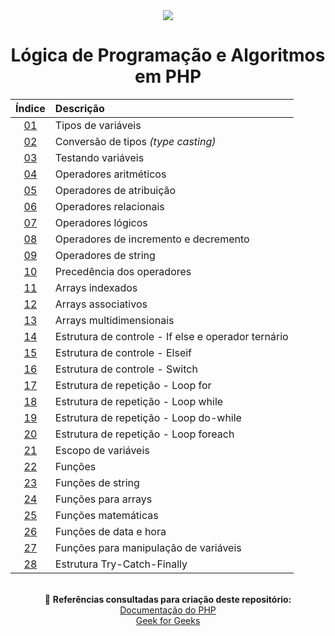 <div align="center">
	<img src="./assets/php.png">
	<h1>Lógica de Programação e Algoritmos em PHP</h1>

| Índice | Descrição |
| :---:  | :--- |
| [01](https://github.com/michelelozada/Logica-de-Programacao-e-Algoritmos-em-PHP/blob/main/files/01-Tipos-de-variaveis.md) | Tipos de variáveis |
| [02](https://github.com/michelelozada/Logica-de-Programacao-e-Algoritmos-em-PHP/blob/main/files/02-Conversao-de-tipos.md) | Conversão de tipos *(type casting)* |
| [03](https://github.com/michelelozada/Logica-de-Programacao-e-Algoritmos-em-PHP/blob/main/files/03-Testando-variaveis.md) | Testando variáveis |
| [04](https://github.com/michelelozada/Logica-de-Programacao-e-Algoritmos-em-PHP/blob/main/files/04-Operadores-aritmeticos.md) | Operadores aritméticos |
| [05](https://github.com/michelelozada/Logica-de-Programacao-e-Algoritmos-em-PHP/blob/main/files/05-Operadores-de-atribuicao.md) | Operadores de atribuição |
| [06](https://github.com/michelelozada/Logica-de-Programacao-e-Algoritmos-em-PHP/blob/main/files/06-Operadores-relacionais.md) | Operadores relacionais |
| [07](https://github.com/michelelozada/Logica-de-Programacao-e-Algoritmos-em-PHP/blob/main/files/07-Operadores-logicos.md) | Operadores lógicos |
| [08](https://github.com/michelelozada/Logica-de-Programacao-e-Algoritmos-em-PHP/blob/main/files/08-Operadores-de-incremento-e-decremento.md) | Operadores de incremento e decremento |
| [09](https://github.com/michelelozada/Logica-de-Programacao-e-Algoritmos-em-PHP/blob/main/files/09-Operadores-de-string.md) | Operadores de string |
| [10](https://github.com/michelelozada/Logica-de-Programacao-e-Algoritmos-em-PHP/blob/main/files/10-Precedencia-dos-operadores.md) | Precedência dos operadores | 
| [11](https://github.com/michelelozada/Logica-de-Programacao-e-Algoritmos-em-PHP/blob/main/files/11-Arrays-indexados.md) | Arrays indexados     |
| [12](https://github.com/michelelozada/Logica-de-Programacao-e-Algoritmos-em-PHP/blob/main/files/12-Arrays-associativos.md) | Arrays associativos | 
| [13](https://github.com/michelelozada/Logica-de-Programacao-e-Algoritmos-em-PHP/blob/main/files/13-Arrays-multidimensionais.md) | Arrays multidimensionais |
| [14](https://github.com/michelelozada/Logica-de-Programacao-e-Algoritmos-em-PHP/blob/main/files/14-If-else-e-operador-ternario.md) | Estrutura de controle - If else e operador ternário | 
| [15](https://github.com/michelelozada/Logica-de-Programacao-e-Algoritmos-em-PHP/blob/main/files/15-Elseif.md) | Estrutura de controle - Elseif |
| [16](https://github.com/michelelozada/Logica-de-Programacao-e-Algoritmos-em-PHP/blob/main/files/16-Switch.md) | Estrutura de controle - Switch |
| [17](https://github.com/michelelozada/Logica-de-Programacao-e-Algoritmos-em-PHP/blob/main/files/17-Loop-for.md) | Estrutura de repetição - Loop for |
| [18](https://github.com/michelelozada/Logica-de-Programacao-e-Algoritmos-em-PHP/blob/main/files/18-Loop-while.md) | Estrutura de repetição - Loop while |
| [19](https://github.com/michelelozada/Logica-de-Programacao-e-Algoritmos-em-PHP/blob/main/files/19-Loop-do-while.md) | Estrutura de repetição - Loop do-while |
| [20](https://github.com/michelelozada/Logica-de-Programacao-e-Algoritmos-em-PHP/blob/main/files/20-Loop-foreach.md) | Estrutura de repetição - Loop foreach |
| [21](https://github.com/michelelozada/Logica-de-Programacao-e-Algoritmos-em-PHP/blob/main/files/21-Escopo-de-variaveis.md) | Escopo de variáveis |
| [22](https://github.com/michelelozada/Logica-de-Programacao-e-Algoritmos-em-PHP/blob/main/files/22-Funcoes.md) | Funções |
| [23](https://github.com/michelelozada/Logica-de-Programacao-e-Algoritmos-em-PHP/blob/main/files/23-Funcoes-de-string.md) | Funções de string |
| [24](https://github.com/michelelozada/Logica-de-Programacao-e-Algoritmos-em-PHP/blob/main/files/24-Funcoes-para-arrays.md) | Funções para arrays |
| [25](https://github.com/michelelozada/Logica-de-Programacao-e-Algoritmos-em-PHP/blob/main/files/25-Funcoes-matematicas.md) | Funções matemáticas |
| [26](https://github.com/michelelozada/Logica-de-Programacao-e-Algoritmos-em-PHP/blob/main/files/26-Funcoes-data-hora.md) | Funções de data e hora |
| [27](https://github.com/michelelozada/Logica-de-Programacao-e-Algoritmos-em-PHP/blob/main/files/27-Funcoes-manipulacao-variaveis.md) | Funções para manipulação de variáveis |
| [28](https://github.com/michelelozada/Logica-de-Programacao-e-Algoritmos-em-PHP/blob/main/files/28-Estrutura-Try-Catch-Finally.md) | Estrutura Try-Catch-Finally |

&nbsp;   
:bookmark_tabs: **Referências consultadas para criação deste repositório:**  
[Documentação do PHP](https://www.php.net/manual/pt_BR/)  
[Geek for Geeks](https://www.geeksforgeeks.org/)
</div>